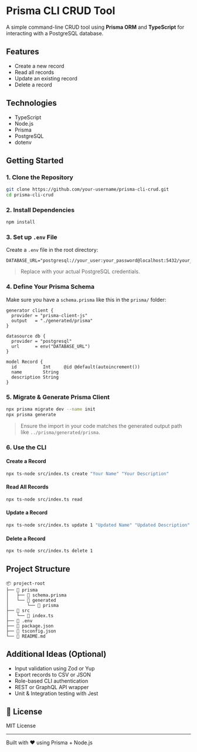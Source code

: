 # Prisma CLI CRUD Tool

A simple command-line CRUD tool using **Prisma ORM** and **TypeScript** for interacting with a PostgreSQL database.

##  Features

-  Create a new record
-  Read all records
-  Update an existing record
-  Delete a record

##  Technologies

- TypeScript
- Node.js
- Prisma
- PostgreSQL
- dotenv

##  Getting Started

### 1. Clone the Repository

```bash
git clone https://github.com/your-username/prisma-cli-crud.git
cd prisma-cli-crud
```

### 2. Install Dependencies

```bash
npm install
```

### 3. Set up `.env` File

Create a `.env` file in the root directory:

```
DATABASE_URL="postgresql://your_user:your_password@localhost:5432/your_db"
```

> Replace with your actual PostgreSQL credentials.

### 4. Define Your Prisma Schema

Make sure you have a `schema.prisma` like this in the `prisma/` folder:

```prisma
generator client {
  provider = "prisma-client-js"
  output   = "./generated/prisma"
}

datasource db {
  provider = "postgresql"
  url      = env("DATABASE_URL")
}

model Record {
  id          Int     @id @default(autoincrement())
  name        String
  description String
}
```

### 5. Migrate & Generate Prisma Client

```bash
npx prisma migrate dev --name init
npx prisma generate
```

> Ensure the import in your code matches the generated output path like `../prisma/generated/prisma`.

### 6. Use the CLI

####  Create a Record

```bash
npx ts-node src/index.ts create "Your Name" "Your Description"
```

####  Read All Records

```bash
npx ts-node src/index.ts read
```

####  Update a Record

```bash
npx ts-node src/index.ts update 1 "Updated Name" "Updated Description"
```

####  Delete a Record

```bash
npx ts-node src/index.ts delete 1
```

##  Project Structure

```
📦 project-root
├── 📂 prisma
│   ├── 📜 schema.prisma
│   └── 📂 generated
│       └── 📂 prisma
├── 📂 src
│   └── 📜 index.ts
├── 📜 .env
├── 📜 package.json
├── 📜 tsconfig.json
└── 📜 README.md
```

##  Additional Ideas (Optional)

-  Input validation using Zod or Yup
-  Export records to CSV or JSON
-  Role-based CLI authentication
-  REST or GraphQL API wrapper
-  Unit & Integration testing with Jest

## 📝 License

MIT License

---

Built with ❤️ using Prisma + Node.js
